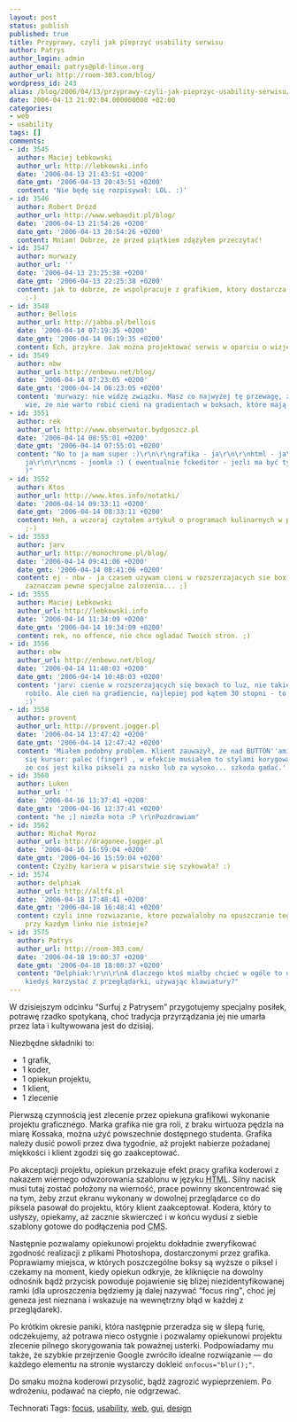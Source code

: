 ```yaml
---
layout: post
status: publish
published: true
title: Przyprawy, czyli jak pieprzyć usability serwisu
author: Patrys
author_login: admin
author_email: patrys@pld-linux.org
author_url: http://room-303.com/blog/
wordpress_id: 243
alias: /blog/2006/04/13/przyprawy-czyli-jak-pieprzyc-usability-serwisu/
date: 2006-04-13 21:02:04.000000000 +02:00
categories:
- web
- usability
tags: []
comments:
- id: 3545
  author: Maciej Łebkowski
  author_url: http://lebkowski.info
  date: '2006-04-13 21:43:51 +0200'
  date_gmt: '2006-04-13 20:43:51 +0200'
  content: 'Nie będę się rozpisywał: LOL. :)'
- id: 3546
  author: Robert Drózd
  author_url: http://www.webaudit.pl/blog/
  date: '2006-04-13 21:54:26 +0200'
  date_gmt: '2006-04-13 20:54:26 +0200'
  content: Mniam! Dobrze, że przed piątkiem zdążyłem przeczytać!
- id: 3547
  author: murwazy
  author_url: ''
  date: '2006-04-13 23:25:38 +0200'
  date_gmt: '2006-04-13 22:25:38 +0200'
  content: jak to dobrze, ze wspolpracuje z grafikiem, ktory dostarcza gotowe htmle
    :-)
- id: 3548
  author: Bellois
  author_url: http://jabba.pl/bellois
  date: '2006-04-14 07:19:35 +0200'
  date_gmt: '2006-04-14 06:19:35 +0200'
  content: Ech, przykre. Jak można projektować serwis w oparciu o wizje grafika...
- id: 3549
  author: nbw
  author_url: http://enbewu.net/blog/
  date: '2006-04-14 07:23:05 +0200'
  date_gmt: '2006-04-14 06:23:05 +0200'
  content: 'murwazy: nie widzę związku. Masz co najwyżej tę przewagę, że Twój grafik
    wie, że nie warto robić cieni na gradientach w boksach, które mają się rozszerzać.'
- id: 3551
  author: rek
  author_url: http://www.obserwator.bydgoszcz.pl
  date: '2006-04-14 08:55:01 +0200'
  date_gmt: '2006-04-14 07:55:01 +0200'
  content: "No to ja mam super :)\r\n\r\ngrafika - ja\r\n\r\nhtml - ja\r\n\r\ncss-
    ja\r\n\r\ncms - joomla :) ( ewentualnie fckeditor - jezli ma być tylko edycja
    )"
- id: 3552
  author: Ktos
  author_url: http://www.ktos.info/notatki/
  date: '2006-04-14 09:33:11 +0200'
  date_gmt: '2006-04-14 08:33:11 +0200'
  content: Heh, a wczoraj czytałem artykuł o programach kulinarnych w polskiej TV
    ;-)
- id: 3553
  author: jarv
  author_url: http://monochrome.pl/blog/
  date: '2006-04-14 09:41:06 +0200'
  date_gmt: '2006-04-14 08:41:06 +0200'
  content: ej - nbw - ja czasem uzywam cieni w rozszerzajacych sie box'ach. ale wtedy
    zaznaczam pewne specjalne zalozenia... ;]
- id: 3555
  author: Maciej Łebkowski
  author_url: http://lebkowski.info
  date: '2006-04-14 11:34:09 +0200'
  date_gmt: '2006-04-14 10:34:09 +0200'
  content: rek, no offence, nie chce ogladać Twoich stron. ;)
- id: 3556
  author: nbw
  author_url: http://enbewu.net/blog/
  date: '2006-04-14 11:48:03 +0200'
  date_gmt: '2006-04-14 10:48:03 +0200'
  content: 'jarv: cienie w rozszerzających się boxach to luz, nie takie rzeczy się
    robiło. Ale cień na gradiencie, najlepiej pod kątem 30 stopni - to jest jazda
    :)'
- id: 3558
  author: provent
  author_url: http://provent.jogger.pl
  date: '2006-04-14 13:47:42 +0200'
  date_gmt: '2006-04-14 12:47:42 +0200'
  content: 'Miałem podobny problem. Klient zauważył, że nad BUTTON''ami nie pojawia
    się kursor: palec (finger) , w efekcie musiałem to stylami korygować :-/, a to
    że coś jest kilka pikseli za nisko lub za wysoko... szkoda gadać.'
- id: 3560
  author: Luken
  author_url: ''
  date: '2006-04-16 13:37:41 +0200'
  date_gmt: '2006-04-16 12:37:41 +0200'
  content: "he ;] niezła nota :P \r\nPozdrawiam"
- id: 3562
  author: Michał Moroz
  author_url: http://dragonee.jogger.pl
  date: '2006-04-16 16:59:04 +0200'
  date_gmt: '2006-04-16 15:59:04 +0200'
  content: Czyżby kariera w pisarstwie się szykowała? :)
- id: 3574
  author: delphiak
  author_url: http://altf4.pl
  date: '2006-04-18 17:48:41 +0200'
  date_gmt: '2006-04-18 16:48:41 +0200'
  content: czyli inne rozwiazanie, ktore pozwalaloby na opuszczanie tego "dodatku"
    przy kazdym linku nie istnieje?
- id: 3575
  author: Patrys
  author_url: http://room-303.com/
  date: '2006-04-18 19:00:37 +0200'
  date_gmt: '2006-04-18 18:00:37 +0200'
  content: "Delphiak:\r\n\r\nA dlaczego ktoś miałby chcieć w ogóle to usuwać? Próbowałeś
    kiedyś korzystać z przeglądarki, używając klawiatury?"
---
```

<p>W dzisiejszym odcinku <q>Surfuj z Patrysem</q> przygotujemy specjalny posiłek, potrawę rzadko spotykaną, choć tradycja przyrządzania jej nie umarła przez lata i kultywowana jest do dzisiaj.</p>

<p>Niezbędne składniki to:</p>

<ul>
<li>1 grafik,</li>
<li>1 koder,</li>
<li>1 opiekun projektu,</li>
<li>1 klient,</li>
<li>1 zlecenie</li>
</ul>

<p>Pierwszą czynnością jest zlecenie przez opiekuna grafikowi wykonanie projektu graficznego. Marka grafika nie gra roli, z braku wirtuoza pędzla na miarę Kossaka, można użyć powszechnie dostępnego studenta. Grafika należy dusić powoli przez dwa tygodnie, aż projekt nabierze pożadanej miękkości i klient zgodzi się go zaakceptować.</p>

<p>Po akceptacji projektu, opiekun przekazuje efekt pracy grafika koderowi z nakazem wiernego odwzorowania szablonu w języku <abbr title="HyperText Markup Language">HTML</abbr>. Silny nacisk musi tutaj zostać położony na wierność, prace powinny skoncentrować się na tym, żeby zrzut ekranu wykonany w dowolnej przeglądarce co do piksela pasował do projektu, który klient zaakceptował. Kodera, który to usłyszy, opiekamy, aż zacznie skwierczeć i w końcu wydusi z siebie szablony gotowe do podłączenia pod <abbr title="Content Management System">CMS</abbr>.</p>

<p>Następnie pozwalamy opiekunowi projektu dokładnie zweryfikować zgodność realizacji z plikami Photoshopa, dostarczonymi przez grafika. Poprawiamy miejsca, w których poszczególne boksy są wyższe o piksel i czekamy na moment, kiedy opiekun odkryje, że kliknięcie na dowolny odnośnik bądź przycisk powoduje pojawienie się bliżej niezidentyfikowanej ramki (dla uproszczenia będziemy ją dalej nazywać <q>focus ring</q>, choć jej geneza jest nieznana i wskazuje na wewnętrzny błąd w każdej z przeglądarek).</p>

<p>Po krótkim okresie paniki, która następnie przeradza się w ślepą furię, odczekujemy, aż potrawa nieco ostygnie i pozwalamy opiekunowi projektu zlecenie pilnego skorygowania tak poważnej usterki. Podpowiadamy mu także, że szybkie przejrzenie Google zwróciło idealne rozwiązanie — do każdego elementu na stronie wystarczy dokleić <code>onfocus="blur();"</code>.</p>

<p>Do smaku można koderowi przysolić, bądź zagrozić wypieprzeniem. Po wdrożeniu, podawać na ciepło, nie odgrzewać.</p>

Technorati Tags: <a href="http://technorati.com/tag/focus" rel="tag">focus</a>, <a href="http://technorati.com/tag/usability" rel="tag">usability</a>, <a href="http://technorati.com/tag/web" rel="tag">web</a>, <a href="http://technorati.com/tag/gui" rel="tag">gui</a>, <a href="http://technorati.com/tag/design" rel="tag">design</a>
